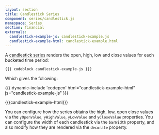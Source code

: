 ```yaml
---
layout: section
title: Candlestick Series
component: series/candlestick.js
namespace: Series
section: financial
externals:
  candlestick-example-js: candlestick-example.js
  candlestick-example-html: candlestick-example.html
---
```


A [candlestick series](http://en.wikipedia.org/wiki/Candlestick_chart) renders the open, high, low and close values for each bucketed time period:

```js
{{{ codeblock candlestick-example-js }}}
```

Which gives the following:

{{{ dynamic-include 'codepen' html="candlestick-example-html" js="candlestick-example-js" }}}

{{{candlestick-example-html}}}
<script type="text/javascript">
{{{candlestick-example-js}}}
</script>

You can configure how the series obtains the high, low, open close values via the `yOpenValue`, `yHighValue`, `yLowValue` and `yCloseValue` properties. You can configure the width of each candlestick via the `barWidth` property, and also modify how they are rendered via the `decorate` property.
